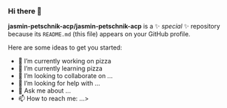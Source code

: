 ### Hi there 👋


**jasmin-petschnik-acp/jasmin-petschnik-acp** is a ✨ _special_ ✨ repository because its `README.md` (this file) appears on your GitHub profile.

Here are some ideas to get you started:

- 🔭 I’m currently working on pizza
- 🌱 I’m currently learning pizza
- 👯 I’m looking to collaborate on ...
- 🤔 I’m looking for help with ...
- 💬 Ask me about ...
- 📫 How to reach me: ...>
